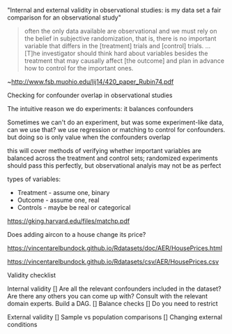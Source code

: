 "Internal and external validity in observational studies: is my data set a fair comparison for an observational study"

> often the only data available are observational and we must rely on the belief in subjective randomization, that is, there is no important variable that differs in the [treatment] trials and [control] trials.
> ...
> [T]he investigator should think hard about variables besides the treatment that may causally affect [the outcome] and plan in advance how to control for the important ones.

~http://www.fsb.muohio.edu/lij14/420_paper_Rubin74.pdf

Checking for confounder overlap in observational studies

The intuitive reason we do experiments: it balances confounders

Sometimes we can't do an experiment, but was some experiment-like data, can we use that? we use regression or matching to control for confounders. but doing so is only value when the confounders overlap

this will cover methods of verifying whether important variables are balanced across the treatment and control sets; randomized experiments should pass this perfectly, but observational analyis may not be  as perfect

types of variables:
* Treatment - assume one, binary
* Outcome - assume one, real
* Controls - maybe be real or categorical

https://gking.harvard.edu/files/matchp.pdf

Does adding aircon to a house change its price?

https://vincentarelbundock.github.io/Rdatasets/doc/AER/HousePrices.html

https://vincentarelbundock.github.io/Rdatasets/csv/AER/HousePrices.csv

Validity checklist

Internal validity
[] Are all the relevant confounders included in the dataset? Are there any others you can come up with? Consult with the relevant domain experts. Build a DAG.
[] Balance checks
[] Do you need to restrict

External validity
[] Sample vs population comparisons
[] Changing external conditions
